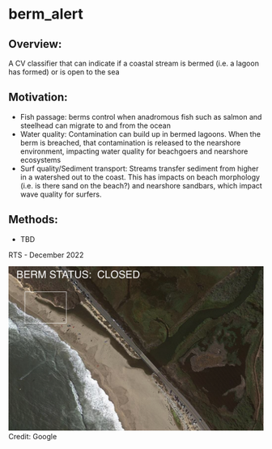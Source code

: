 # berm_alert

## Overview: 
A CV classifier that can indicate if a coastal stream is bermed (i.e. a lagoon has formed) or is open to the sea

## Motivation:
- Fish passage: berms control when anadromous fish such as salmon and steelhead can migrate to and from the ocean
- Water quality: Contamination can build up in bermed lagoons. When the berm is breached, that contamination is released to the nearshore environment, impacting water quality for beachgoers and nearshore ecosystems
- Surf quality/Sediment transport: Streams transfer sediment from higher in a watershed out to the coast. This has impacts on beach morphology (i.e. is there sand on the beach?) and nearshore sandbars, which impact wave quality for surfers.

## Methods:
- TBD

RTS - December 2022

![](data/cover_photo.png)
Credit: Google